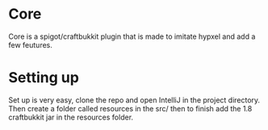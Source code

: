 # Core
Core is a spigot/craftbukkit plugin that is made
to imitate hypxel and add a few feutures.


# Setting up
Set up is very easy, clone the repo and open
IntelliJ in the project directory. Then create a
folder called resources in the src/ then to
finish add the 1.8 craftbukkit jar in the 
resources folder.


